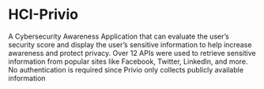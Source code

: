 # HCI-Privio

A Cybersecurity Awareness Application that can evaluate the user’s security score and display the user’s sensitive information to help increase awareness and protect privacy. Over 12 APIs were used to retrieve sensitive information from popular sites like Facebook, Twitter, LinkedIn, and more. No authentication is required since Privio only collects publicly available information
